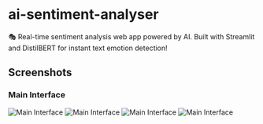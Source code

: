 # ai-sentiment-analyser
🎭 Real-time sentiment analysis web app powered by AI. Built with Streamlit and DistilBERT for instant text emotion detection! 

## Screenshots
   
   ### Main Interface

![Main Interface](https://github.com/user-attachments/assets/3de8ca13-bfe0-4f58-869c-9d37883ae182)
![Main Interface](https://github.com/user-attachments/assets/72b72505-509f-4c6c-8c17-d7b39fca4d2e)
![Main Interface](https://github.com/user-attachments/assets/9c5c13c8-3c36-4c4b-901c-62f940889206)
![Main Interface](https://github.com/user-attachments/assets/8004d80a-a91c-4217-846a-333e91a3095b)
